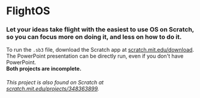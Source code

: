 FlightOS
=========

### Let your ideas take flight with the easiest to use OS on Scratch, so you can focus more on doing it, and less on how to do it.

To run the `.sb3` file, download the Scratch app at [scratch.mit.edu/download](https://scratch.mit.edu/download/). The PowerPoint presentation can be directly run, even if you don't have PowerPoint.  
**Both projects are incomplete.**

###### This project is also found on Scratch at [scratch.mit.edu/projects/348363899](https://scratch.mit.edu/projects/348363899/).

